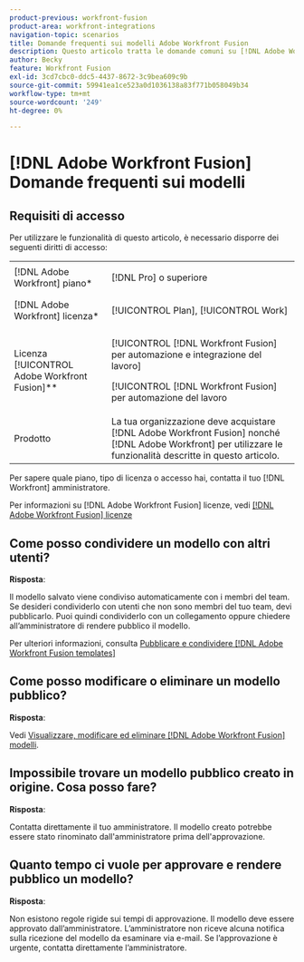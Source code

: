 ```yaml
---
product-previous: workfront-fusion
product-area: workfront-integrations
navigation-topic: scenarios
title: Domande frequenti sui modelli Adobe Workfront Fusion
description: Questo articolo tratta le domande comuni su [!DNL Adobe Workfront Fusion scenario] modelli.
author: Becky
feature: Workfront Fusion
exl-id: 3cd7cbc0-ddc5-4437-8672-3c9bea609c9b
source-git-commit: 59941ea1ce523a0d1036138a83f771b058049b34
workflow-type: tm+mt
source-wordcount: '249'
ht-degree: 0%

---
```


# [!DNL Adobe Workfront Fusion] Domande frequenti sui modelli

## Requisiti di accesso

Per utilizzare le funzionalità di questo articolo, è necessario disporre dei seguenti diritti di accesso:

<table style="table-layout:auto">  
 <col> 
 <col> 
 <tbody> 
  <tr> 
    <td role="rowheader">[!DNL Adobe Workfront] piano*</td> 
   <td> <p>[!DNL Pro] o superiore</p> </td> 
  </tr> 
  <tr data-mc-conditions=""> 
   <td role="rowheader">[!DNL Adobe Workfront] licenza*</td> 
   <td> <p>[!UICONTROL Plan], [!UICONTROL Work]</p> </td> 
  </tr> 
  <tr> 
   <td role="rowheader">Licenza [!UICONTROL Adobe Workfront Fusion]**</td> 
  <td> <p>[!UICONTROL [!DNL Workfront Fusion] per automazione e integrazione del lavoro] </p><p>[!UICONTROL [!DNL Workfront Fusion] per automazione del lavoro </p>  </td>  
  </tr> 
  <tr> 
   <td role="rowheader">Prodotto</td> 
   <td>La tua organizzazione deve acquistare [!DNL Adobe Workfront Fusion] nonché [!DNL Adobe Workfront] per utilizzare le funzionalità descritte in questo articolo.</td> 
  </tr> 
 </tbody> 
</table>

Per sapere quale piano, tipo di licenza o accesso hai, contatta il tuo [!DNL Workfront] amministratore.

Per informazioni su [!DNL Adobe Workfront Fusion] licenze, vedi [[!DNL Adobe Workfront Fusion] licenze](../../../workfront-fusion/get-started/license-automation-vs-integration.md)

## Come posso condividere un modello con altri utenti?

**Risposta**:

Il modello salvato viene condiviso automaticamente con i membri del team. Se desideri condividerlo con utenti che non sono membri del tuo team, devi pubblicarlo. Puoi quindi condividerlo con un collegamento oppure chiedere all’amministratore di rendere pubblico il modello.

Per ulteriori informazioni, consulta [Pubblicare e condividere [!DNL Adobe Workfront Fusion templates]](../../../workfront-fusion/scenarios/templates/publish-and-share-fusion-templates.md)

## Come posso modificare o eliminare un modello pubblico?

**Risposta**:

Vedi [Visualizzare, modificare ed eliminare [!DNL Adobe Workfront Fusion] modelli](../../../workfront-fusion/scenarios/templates/view-edit-and-delete-fusion-templates.md).

## Impossibile trovare un modello pubblico creato in origine. Cosa posso fare?

**Risposta**:

Contatta direttamente il tuo amministratore. Il modello creato potrebbe essere stato rinominato dall&#39;amministratore prima dell&#39;approvazione.

## Quanto tempo ci vuole per approvare e rendere pubblico un modello?

**Risposta**:

Non esistono regole rigide sui tempi di approvazione. Il modello deve essere approvato dall’amministratore. L’amministratore non riceve alcuna notifica sulla ricezione del modello da esaminare via e-mail. Se l’approvazione è urgente, contatta direttamente l’amministratore.
